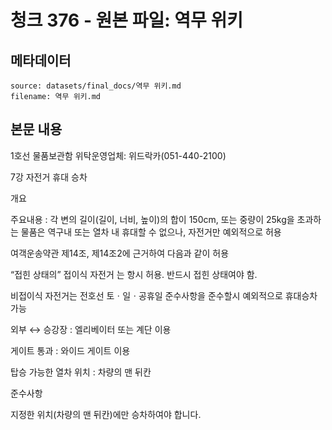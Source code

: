# 청크 376 - 원본 파일: 역무 위키

## 메타데이터

```
source: datasets/final_docs/역무 위키.md
filename: 역무 위키.md
```

## 본문 내용

1호선 물품보관함 위탁운영업체: 위드락카(051-440-2100)

7강 자전거 휴대 승차

개요

주요내용 : 각 변의 길이(길이, 너비, 높이)의 합이 150cm, 또는 중량이 25kg을 초과하는 물품은 역구내 또는 열차 내 휴대할 수 없으나, 자전거만 예외적으로 허용

여객운송약관 제14조, 제14조2에 근거하여 다음과 같이 허용

“접힌 상태의” 접이식 자전거 는 항시 허용. 반드시 접힌 상태여야 함.

비접이식 자전거는 전호선 토ㆍ일ㆍ공휴일 준수사항을 준수할시 예외적으로 휴대승차 가능

외부 ↔ 승강장 : 엘리베이터 또는 계단 이용

게이트 통과 : 와이드 게이트 이용

탑승 가능한 열차 위치 : 차량의 맨 뒤칸

준수사항

지정한 위치(차량의 맨 뒤칸)에만 승차하여야 합니다.